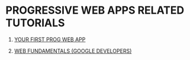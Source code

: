# PROGRESSIVE WEB APPS RELATED TUTORIALS

1. [YOUR FIRST PROG WEB APP](https://codelabs.developers.google.com/codelabs/your-first-pwapp/#0)

1. [WEB FUNDAMENTALS (GOOGLE DEVELOPERS)](https://developers.google.com/web/fundamentals/)
